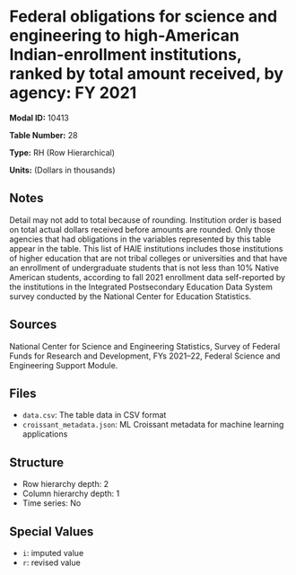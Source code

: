 # Federal obligations for science and engineering to high-American Indian-enrollment institutions, ranked by total amount received, by agency: FY 2021

**Modal ID:** 10413

**Table Number:** 28

**Type:** RH (Row Hierarchical)

**Units:** (Dollars in thousands)

## Notes

Detail may not add to total because of rounding. Institution order is based on total actual dollars received before amounts are rounded. Only those agencies that had obligations in the variables represented by this table appear in the table. This list of HAIE institutions includes those institutions of higher education that are not tribal colleges or universities and that have an enrollment of undergraduate students that is not less than 10% Native American students, according to fall 2021 enrollment data self-reported by the institutions in the Integrated Postsecondary Education Data System survey conducted by the National Center for Education Statistics.

## Sources

National Center for Science and Engineering Statistics, Survey of Federal Funds for Research and Development, FYs 2021–22, Federal Science and Engineering Support Module.

## Files

- `data.csv`: The table data in CSV format
- `croissant_metadata.json`: ML Croissant metadata for machine learning applications

## Structure

- Row hierarchy depth: 2
- Column hierarchy depth: 1
- Time series: No

## Special Values

- `i`: imputed value
- `r`: revised value

